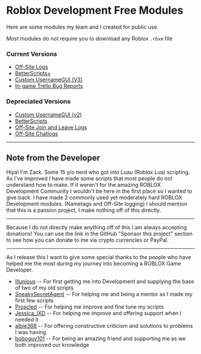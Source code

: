 # Roblox Development Free Modules

Here are some modules my team and I created for public use. 

*Most* modules do not require you to download any Roblox `.rbxm` file

### Current Versions

- [Off-Site Logs](https://www.roblox.com/library/11240575802/) 
- [BetterScripts+](https://www.roblox.com/library/11430259384/)
- [Custom UsernameGUI (V3)](https://www.roblox.com/library/11632911072/)
- [In-game Trello Bug Reports](https://www.roblox.com/library/11710522507/In-game-Trello-Bug-Reporting-System)

### Depreciated Versions

- [Custom UsernameGUI (v2)](https://www.roblox.com/library/11470123568/)
- [BetterScripts](https://www.roblox.com/library/10811985686/)
- [Off-Site Join and Leave Logs](https://www.roblox.com/library/11240550032/)
- [Off-Site Chatlogs](https://www.roblox.com/library/11240446179/)

----

## Note from the Developer

Hiya! I'm Zack. Some 15 y/o nerd who got into Lua*u* (Roblox Lua) scripting. As I've improved I have made some scripts that most people do not understand how to make. If it weren't for the amazing ROBLOX Development Community I wouldn't be here in the first place so I wanted to give back. I have made 2 commonly used yet moderately hard ROBLOX Development modules. (Nametags and Off-Site logging) I should mention that this is a passion project, I make nothing off of this directly.

----

Because I do not directly make anything off of this I am always accepting donations! You can use the link in the GitHub "Sponsor this project" section to see how you can donate to me via crypto currencies or PayPal.

----

As I release this I want to give some special thanks to the people who have helped me the most during my journey into becoming a ROBLOX Game Developer.
- [Illunious](https://www.roblox.com/users/868314729/profile) -- For first getting me into Development and supplying the base of two of my old scripts
- [SneakySecretAgent](https://www.roblox.com/users/20428519/profile) -- For helping me and being a mentor as I made my first few scripts
- [Proscled](https://www.roblox.com/users/199383691/profile) -- For helping me improve and fine tune my scripts
- [Jessica_IXD](https://www.roblox.com/users/1637624208/profile) -- For helping me improve and offering support when I needed it
- [albie368](https://www.roblox.com/users/65109811/profile) -- For offering constructive criticism and solutions to problems I was having
- [boboguy101](https://www.roblox.com/users/90702806/profile) -- For being an amazing friend and supporting me as we both improved our knowledge
